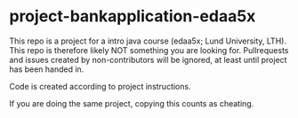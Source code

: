 # project-bankapplication-edaa5x
This repo is a project for a intro java course (edaa5x; Lund University, LTH). This repo is therefore 
likely NOT something you are looking for. Pullrequests and issues created by non-contributors will be 
ignored, at least until project has been handed in.

Code is created according to project instructions.

If you are doing the same project, copying this counts as cheating.
